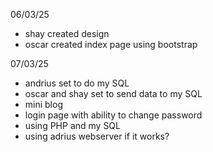 06/03/25
- shay created design
- oscar created index page using bootstrap

07/03/25 
- andrius set to do my SQL
- oscar and shay set to send data to my SQL
- mini blog 
- login page with ability to change password
- using PHP and my SQL
- using adrius webserver if it works?